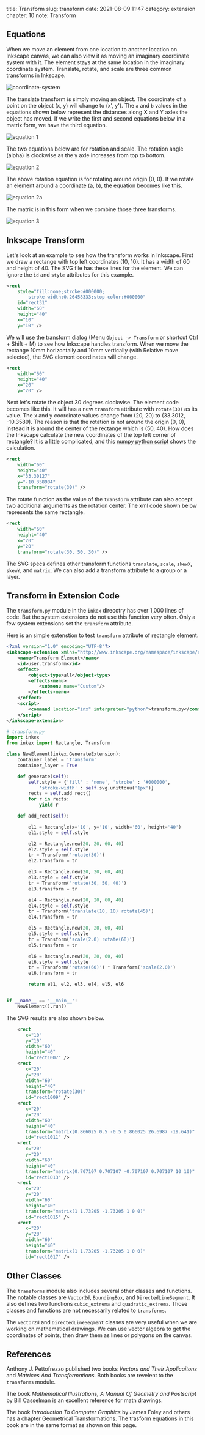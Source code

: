 title: Transform
slug: transform
date: 2021-08-09 11:47
category: extension
chapter: 10
note: Transform

## Equations

When we move an element from one location to another location on Inkscape canvas, we can 
also view it as moving an imaginary coordinate system with it. The element stays at the 
same location in the imaginary coordinate system. Translate, rotate, and scale are three 
common transforms in Inkscape. 

<div style="max-width:800px">
  <img class="img-fluid pb-2" src="/images/ext10/coordinate.svg" alt="coordinate-system"> 
</div>

The translate transform is simply moving an object.  The coordinate of a point on 
the object (x, y) will change to (x', y'). The `a` and `b` values in the equations 
shown below represent the distances along X and Y axles the object has moved. If 
we write the first and second equations below in a matrix form, we have the third 
equation. 


<div style="max-width:800px" class="text-center">
  <img class="img-fluid pb-2" src="/images/ext10/equations.svg" alt="equation 1"> 
</div>

The two equations below are for rotation and scale. The rotation angle (alpha) is 
clockwise as the y axle increases from top to bottom.  

<div style="max-width:800px;" class="text-center">
  <img class="img-fluid pb-2" src="/images/ext10/equations2.svg" alt="equation 2"> 
</div>

The above rotation equation is for rotating around origin (0, 0).  If we rotate an element 
around a coordinate (a, b), the equation becomes like this.

<div style="max-width:800px;" class="text-center">
  <img class="img-fluid pb-2" src="/images/ext10/equations2a.svg" alt="equation 2a"> 
</div>

The matrix is in this form when we combine those three transforms. 

<div style="max-width:800px" class="text-center">
  <img class="img-fluid pb-2" src="/images/ext10/equations3.svg" alt="equation 3"> 
</div>

## Inkscape Transform

Let's look at an example to see how the transform works in Inkscape. First we draw 
a rectange with top left coordinates (10, 10).  It has a width of 60 and height of 40. 
The SVG file has these lines for the element. We can ignore the `id` and `style` attributes 
for this example. 

```xml
<rect
    style="fill:none;stroke:#000000;
        stroke-width:0.26458333;stop-color:#000000"
    id="rect31"
    width="60"
    height="40"
    x="10"
    y="10" />
```

We will use the transform dialog (Menu `Object -> Transform` or shortcut Ctrl + Shift + M) 
to see how Inkscape handles transform. When we move the rectange 10mm horizontally and 10mm 
vertically (with Relative move selected), the SVG element coordinates will change. 

```xml
<rect
    width="60"
    height="40"
    x="20"
    y="20" />
```

Next let's rotate the object 30 degrees clockwise. The element code becomes like this. 
It will has a new `transform` attribute with `rotate(30)` as its value. The x and y 
coordinate values change from (20, 20) to (33.3012, -10.3589). The reason is that 
the rotation is not around the origin (0, 0), instead it is around the center of the 
rectange which is (50, 40). How does the Inkscape calculate the new coordinates 
of the top left corner of rectangle? It is a little complicated, and this 
[numpy python script](/files/coordinate_calc.py.txt) shows the calculation. 

```xml
<rect
    width="60"
    height="40"
    x="33.30127"
    y="-10.358984"
    transform="rotate(30)" />
```

The rotate function as the value of the `transform` attribute can also accept two additional 
arguments as the rotation center. The xml code shown below represents the same rectangle. 

```xml
<rect
    width="60"
    height="40"
    x="20"
    y="20"
    transform="rotate(30, 50, 30)" />
```

The SVG specs defines other transform functions `translate`, `scale`, `skewX`, `skewY`, and `matrix`. 
We can also add a transform attribute to a group or a layer. 

## Transform in Extension Code

The `transform.py` module in the `inkex` direcotry has over 1,000 lines of code. But the 
system extensions do not use this function very often.  Only a few system extensions 
set the `transform` attribute. 

Here is an simple extenstion to test `transform` attribute of rectangle element. 

```xml
<?xml version="1.0" encoding="UTF-8"?>
<inkscape-extension xmlns="http://www.inkscape.org/namespace/inkscape/extension">
    <name>Transform Element</name>
    <id>user.transform</id>
    <effect>
        <object-type>all</object-type>
        <effects-menu>
            <submenu name="Custom"/>
        </effects-menu>
    </effect>
    <script>
        <command location="inx" interpreter="python">transform.py</command>
    </script>
</inkscape-extension>
```

```python
# transform.py
import inkex
from inkex import Rectangle, Transform 

class NewElement(inkex.GenerateExtension):
    container_label = 'transform'
    container_layer = True

    def generate(self):
        self.style = {'fill' : 'none', 'stroke' : '#000000', 
            'stroke-width' : self.svg.unittouu('1px')}
        rects = self.add_rect()
        for r in rects:
            yield r

    def add_rect(self):

        el1 = Rectangle(x='10', y='10', width='60', height='40')
        el1.style = self.style

        el2 = Rectangle.new(20, 20, 60, 40)
        el2.style = self.style 
        tr = Transform('rotate(30)')
        el2.transform = tr

        el3 = Rectangle.new(20, 20, 60, 40)
        el3.style = self.style 
        tr = Transform('rotate(30, 50, 40)')
        el3.transform = tr

        el4 = Rectangle.new(20, 20, 60, 40)
        el4.style = self.style 
        tr = Transform('translate(10, 10) rotate(45)')
        el4.transform = tr

        el5 = Rectangle.new(20, 20, 60, 40)
        el5.style = self.style 
        tr = Transform('scale(2.0) rotate(60)')
        el5.transform = tr

        el6 = Rectangle.new(20, 20, 60, 40)
        el6.style = self.style 
        tr = Transform('rotate(60)') * Transform('scale(2.0)')
        el6.transform = tr

        return el1, el2, el3, el4, el5, el6


if __name__ == '__main__':
    NewElement().run()
```

The SVG results are also shown below. 

```xml
    <rect
       x="10"
       y="10"
       width="60"
       height="40"
       id="rect1007" />
    <rect
       x="20"
       y="20"
       width="60"
       height="40"
       transform="rotate(30)"
       id="rect1009" />
    <rect
       x="20"
       y="20"
       width="60"
       height="40"
       transform="matrix(0.866025 0.5 -0.5 0.866025 26.6987 -19.641)"
       id="rect1011" />
    <rect
       x="20"
       y="20"
       width="60"
       height="40"
       transform="matrix(0.707107 0.707107 -0.707107 0.707107 10 10)"
       id="rect1013" />
    <rect
       x="20"
       y="20"
       width="60"
       height="40"
       transform="matrix(1 1.73205 -1.73205 1 0 0)"
       id="rect1015" />
    <rect
       x="20"
       y="20"
       width="60"
       height="40"
       transform="matrix(1 1.73205 -1.73205 1 0 0)"
       id="rect1017" />

```

## Other Classes

The `transforms` module also includes several other classes and functions.  The 
notable classes are `Vector2d`, `BoundingBox`, and `DirectedLineSegment`. It also 
defines two functions `cubic_extrema` and `quadratic_extrema`.  Those classes
and functions are not necessarily related to `transforms`. 

The `Vector2d` and `DirectedLineSegment` classes are very useful when we are working 
on mathematical drawings. We can use vector algebra to get the coordinates 
of points, then draw them as lines or polygons on the canvas. 



## References

Anthony J. Pettofrezzo published two books *Vectors and Their Applicaitons* and 
*Matrices And Transformations*. Both books are revelent to the `transforms` module. 

The book *Mathematical Illustrations, A Manual Of Geometry and Postscript* by 
Bill Casselman is an excellent reference for math drawings. 

The book *Introduction To Computer Graphics* by James Foley and others has a chapter 
Geometrical Transformations. The trasform equations in this book are in the 
same format as shown on this page. 